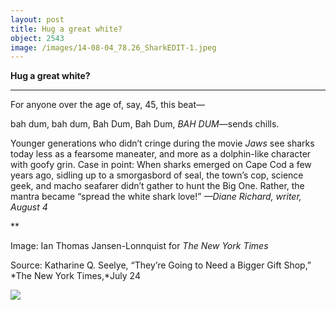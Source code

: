 ```yaml
---
layout: post
title: Hug a great white?
object: 2543
image: /images/14-08-04_78.26_SharkEDIT-1.jpeg
---
```

**Hug a great white?**

****

For anyone over the age of, say, 45, this beat—

bah dum, bah dum, Bah Dum, Bah Dum, *BAH DUM*—sends chills.

Younger generations who didn’t cringe during the movie *Jaws* see sharks today less as a fearsome maneater, and more as a dolphin-like character with goofy grin. Case in point: When sharks emerged on Cape Cod a few years ago, sidling up to a smorgasbord of seal, the town’s cop, science geek, and macho seafarer didn’t gather to hunt the Big One. Rather, the mantra became “spread the white shark love!” *—Diane Richard, writer, August 4*

**

Image: Ian Thomas Jansen-Lonnquist for *The New York Times*

Source: Katharine Q. Seelye, “They’re Going to Need a Bigger Gift Shop,” *The New York Times,*July 24

![]({{siteurl.base}}/images/14-08-04_78.26_SharkEDIT-1.jpeg)
